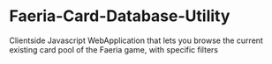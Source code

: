 # Faeria-Card-Database-Utility
Clientside Javascript WebApplication that lets you browse the current existing card pool of the Faeria game, with specific filters
